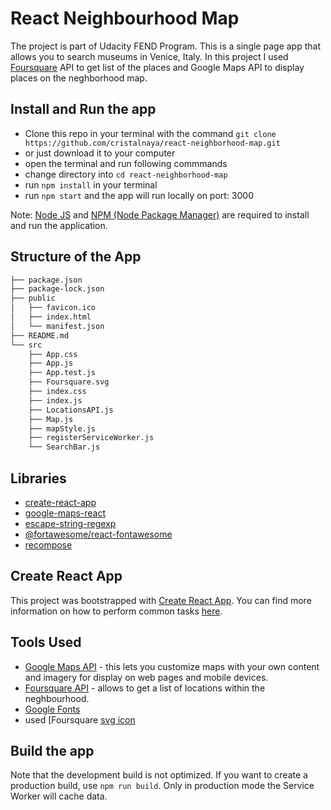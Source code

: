# React Neighbourhood Map

The project is part of Udacity FEND Program.
This is a single page app that allows you to search museums in Venice, Italy. In this project I used [Foursquare](https://developer.foursquare.com/) API to get list of the places and Google Maps API to display places on the neghborhood map.

## Install and Run the app

* Clone this repo in your terminal with the command `git clone https://github.com/cristalnaya/react-neighborhood-map.git`
* or just download it to your computer
* open the terminal and run following commmands
* change directory into `cd react-neighborhood-map`
* run `npm install` in your terminal
* run `npm start` and the app will run locally on port: 3000

Note: [Node JS](https://nodejs.org/en/download/) and [NPM (Node Package Manager)](https://www.npmjs.com/get-npm) are required to install and run the application.

## Structure of the App
```bash
├── package.json
├── package-lock.json
├── public
│   ├── favicon.ico
│   ├── index.html
│   └── manifest.json
├── README.md
└── src
    ├── App.css
    ├── App.js
    ├── App.test.js
    ├── Foursquare.svg
    ├── index.css
    ├── index.js
    ├── LocationsAPI.js
    ├── Map.js
    ├── mapStyle.js
    ├── registerServiceWorker.js
    └── SearchBar.js

```


## Libraries

* [create-react-app](https://github.com/facebook/create-react-app)
* [google-maps-react](https://www.npmjs.com/package/google-maps-react)
* [escape-string-regexp](https://www.npmjs.com/package/escape-string-regexp)
* [@fortawesome/react-fontawesome](https://www.npmjs.com/package/@fortawesome/react-fontawesome)
* [recompose](https://www.npmjs.com/package/recompose)


## Create React App

This project was bootstrapped with [Create React App](https://github.com/facebookincubator/create-react-app). You can find more information on how to perform common tasks [here](https://github.com/facebookincubator/create-react-app/blob/master/packages/react-scripts/template/README.md).

## Tools Used

* [Google Maps API](https://developers.google.com/maps/documentation/javascript/tutorial) -  this lets you customize maps with your own content and imagery for display on web pages and mobile devices.
* [Foursquare API](https://developer.foursquare.com) - allows to get a list of locations within the neghbourhood.
* [Google Fonts](https://fonts.google.com)
* used [Foursquare [svg icon](https://www.flaticon.com/free-icon/foursquare_174850)

## Build the app

Note that the development build is not optimized. If you want to create a production build, use `npm run build`. Only in production mode the Service Worker will cache data.

